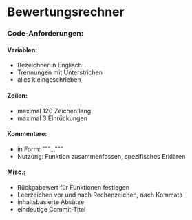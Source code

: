 # Bewertungsrechner
### Code-Anforderungen:
#### Variablen:
- Bezeichner in Englisch
- Trennungen mit Unterstrichen 
- alles kleingeschrieben
#### Zeilen: 
- maximal 120 Zeichen lang
- maximal 3 Einrückungen
#### Kommentare:
- in Form: """..."""
- Nutzung: Funktion zusammenfassen, spezifisches Erklären
#### Misc.:
- Rückgabewert für Funktionen festlegen
- Leerzeichen vor und nach Rechenzeichen, nach Kommata
- inhaltsbasierte Absätze
- eindeutige Commit-Titel
